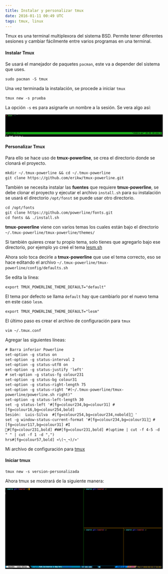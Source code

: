 ```yaml
---
title: Instalar y personalizar tmux
date: 2016-01-11 00:49 UTC
tags: tmux, linux
---
```


Tmux es una terminal multiplexora del sistema BSD. Permite tener diferentes
sesiones y cambiar fácilmente entre varios programas en una terminal.

#### Instalar Tmux
Se usará el manejador de paquetes `pacman`, este va a depender del
sistema que uses.

``` shell
sudo pacman -S tmux
```
Una vez terminada la instalación, se procede a iniciar `tmux`

``` shell
tmux new -s prueba
```

La opción `-s` es para asignarle un nombre a la sesión. Se vera algo así:

[![tmux-normal-horizontal-img](./images/tmux/tmux-normal.png)](./images/tmux/tmux-normal.png)


#### Personalizar Tmux

Para ello se hace uso de **tmux-powerline**, se crea el directorio donde se
clonará el proyecto.

``` shell
mkdir ~/.tmux-powerline && cd ~/.tmux-powerline
git clone https://github.com/erikw/tmux-powerline.git
```

También se necesita instalar las **fuentes** que requiere **tmux-powerline**, se
debe clonar el proyecto y ejecutar el archivo `install.sh` para su instalación
se usará el directorio `/opt/fonst` se puede usar otro directorio.

``` shell
cd /opt/fonts
git clone https://github.com/powerline/fonts.git
cd fonts && ./install.sh
```

**tmux-powerline** viene con varios temas los cuales están bajo el directorio
`~/.tmux-powerline/tmux-powerline/themes/`

Si también quieres crear tu propio tema, solo tienes que agregarlo
bajo ese directorio, por ejemplo yo creé el tema [lesm.sh](https://gist.github.com/lesm/c12159b878c119ec7c84)

Ahora solo toca decirle a **tmux-powerline** que use el tema correcto, eso se hace
editando el archivo `~/.tmux-powerline/tmux-powerline/config/defaults.sh`

Se edita la línea:

``` shell
export TMUX_POWERLINE_THEME_DEFAULT="default"
```

El tema por defecto se llama `default` hay que cambiarlo por el nuevo tema en
este caso `lesm`.

``` shell
export TMUX_POWERLINE_THEME_DEFAULT="lesm"
```

El último paso es crear el archivo de configuración para `tmux`

``` shell
vim ~/.tmux.conf
```

Agregar las siguientes líneas:

``` vim
# Barra inferior Powerline
set-option -g status on
set-option -g status-interval 2
set-option -g status-utf8 on
set-option -g status-justify 'left'
# set-option -g status-fg colour231
set-option -g status-bg colour31
set-option -g status-right-length 75
set-option -g status-right "#(~/.tmux-powerline/tmux-powerline/powerline.sh right)"
set-option -g status-left-length 30
set -g status-left '#[fg=colour234,bg=colour31] #[fg=colour16,bg=colour254,bold]
Sesión:  Luis-Silva  #[fg=colour254,bg=colour234,nobold] '
set -g window-status-current-format '#[fg=colour234,bg=colour31] #[fg=colour117,bg=colour31] #I
#[fg=colour231,bold] #W#[fg=colour231,bold] #(uptime | cut -f 4-5 -d " " | cut -f 1 -d ",")
hrs#[fg=colour57,bold] «\(¬_¬)/»'
```

Mi archivo de configuración para [tmux](https://gist.github.com/lesm/55eff8569a58f7623cf2)


#### Iniciar tmux

``` shell
tmux new -s version-personalizada
```

Ahora tmux se mostrará de la siguiente manera:

[![tmux-personalizado-horizontal-img](./images/tmux/tmux-personalizado.png)](./images/tmux/tmux-personalizado.png)
